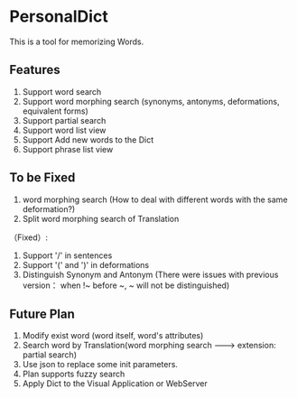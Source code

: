 # PersonalDict
This is a tool for memorizing Words.

## Features

1. Support word search
2. Support word morphing search (synonyms, antonyms, deformations, equivalent forms)
3. Support partial search
4. Support word list view
5. Support Add new words to the Dict
6. Support phrase list view

## To be Fixed

1. word morphing search (How to deal with different words with the same deformation?) 
2. Split word morphing search of Translation

（Fixed）: 
1. Support '/' in sentences
2. Support '(' and ')' in deformations
3. Distinguish Synonym and Antonym (There were issues with previous version： when !~ before ~, ~ will not be distinguished)

## Future Plan

1. Modify exist word (word itself, word's attributes)
2. Search word by Translation(word morphing search ---> extension: partial search)
3. Use json to replace some init parameters.
4. Plan supports fuzzy search
5. Apply Dict to the Visual Application or WebServer